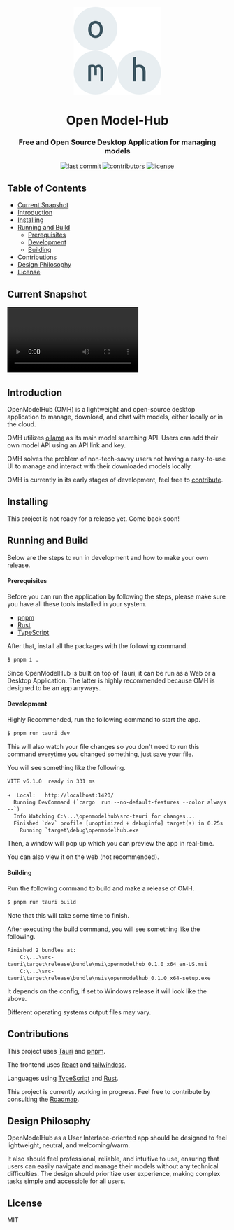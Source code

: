 <div id="openmodelhub-logo" align="center">
  <br />
  <img src="./public/omhlogo.svg" alt="OMH Logo" width="200"/>
  <h1>Open Model-Hub</h1>
  <h3>Free and Open Source Desktop Application for managing models</h3>
</div>

<div id="badges" align="center">

[![last commit](https://img.shields.io/github/last-commit/OpenModelHub/openmodelhub)](https://github.com/OpenModelHub/openmodelhub/commits)
[![contributors](https://img.shields.io/github/contributors/OpenModelHub/openmodelhub)](https://github.com/OpenModelHub/openmodelhub/contributors)
[![license](https://img.shields.io/github/license/OpenModelHub/openmodelhub.svg)](https://github.com/OpenModelHub/openmodelhub/blob/master/LICENSE)

</div>


## Table of Contents

- [Current Snapshot](#current-snapshot)
- [Introduction](#introduction)
- [Installing](#installing)
- [Running and Build](#running-and-build)
  - [Prerequisites](#prerequisites)
  - [Development](#development)
  - [Building](#building)
- [Contributions](#contributions)
- [Design Philosophy](#design-philosophy)
- [License](#license)

## Current Snapshot
<video src='https://github.com/user-attachments/assets/5461b01e-c095-4a81-8892-ad9569c5a041'></video>

## Introduction

OpenModelHub (OMH) is a lightweight and open-source desktop application to manage, download, and chat with models, either locally or in the cloud.

OMH utilizes [ollama](https://ollama.com) as its main model searching API. Users can add their own model API using an API link and key.

OMH solves the problem of non-tech-savvy users not having a easy-to-use UI to manage and interact with their downloaded models locally.

OMH is currently in its early stages of development, feel free to [contribute](#contributions).

## Installing

This project is not ready for a release yet. Come back soon!

## Running and Build

Below are the steps to run in development and how to make your own release. 

#### Prerequisites

Before you can run the application by following the steps, please make sure you have all these tools installed in your system.
- [pnpm](https://pnpm.io/)
- [Rust](https://www.rust-lang.org/)
- [TypeScript](https://www.typescriptlang.org/)

After that, install all the packages with the following command.
```sh
$ pnpm i .
```

Since OpenModelHub is built on top of Tauri, it can be run as a Web or a Desktop Application. The latter is highly recommended because OMH is designed to be an app anyways.  

#### Development

Highly Recommended, run the following command to start the app.
```sh
$ pnpm run tauri dev
```
This will also watch your file changes so you don't need to run this command everytime you changed something, just save your file.

You will see something like the following.
```
VITE v6.1.0  ready in 331 ms

➜  Local:   http://localhost:1420/
  Running DevCommand (`cargo  run --no-default-features --color always --`)
  Info Watching C:\...\openmodelhub\src-tauri for changes...
  Finished `dev` profile [unoptimized + debuginfo] target(s) in 0.25s
    Running `target\debug\openmodelhub.exe
```
Then, a window will pop up which you can preview the app in real-time.

You can also view it on the web (not recommended).

#### Building

Run the following command to build and make a release of OMH.
```sh
$ pnpm run tauri build
```
Note that this will take some time to finish.

After executing the build command, you will see something like the following.

```
Finished 2 bundles at:
    C:\...\src-tauri\target\release\bundle\msi\openmodelhub_0.1.0_x64_en-US.msi
    C:\...\src-tauri\target\release\bundle\nsis\openmodelhub_0.1.0_x64-setup.exe
```
It depends on the config, if set to Windows release it will look like the above.

Different operating systems output files may vary.

## Contributions

This project uses [Tauri](https://tauri.app/) and [pnpm](https://pnpm.io/).

The frontend uses [React](https://react.dev/) and [tailwindcss](https://tailwindcss.com/).

Languages using [TypeScript](https://www.typescriptlang.org/) and [Rust](https://www.rust-lang.org/).

This project is currently working in progress. Feel free to contribute by consulting the [Roadmap](https://github.com/orgs/OpenModelHub/projects/1/views/4).

## Design Philosophy

OpenModelHub as a User Interface-oriented app should be designed to feel lightweight, neutral, and welcoming/warm.

It also should feel professional, reliable, and intuitive to use, ensuring that users can easily navigate and manage their models without any technical difficulties. The design should prioritize user experience, making complex tasks simple and accessible for all users.

## License

MIT
